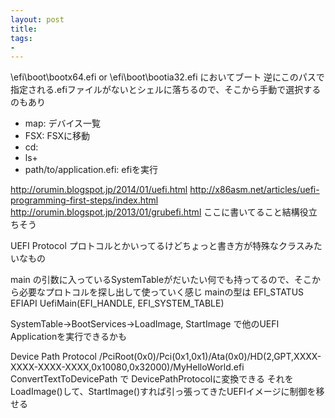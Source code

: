 ```yaml
---
layout: post
title: 
tags:
- 
---
```


\efi\boot\bootx64.efi or \efi\boot\bootia32.efi においてブート
逆にこのパスで指定される.efiファイルがないとシェルに落ちるので、そこから手動で選択するのもあり

+ map: デバイス一覧
+ FSX: FSXに移動
+ cd:
+ ls+
+ path/to/application.efi: efiを実行


http://orumin.blogspot.jp/2014/01/uefi.html
http://x86asm.net/articles/uefi-programming-first-steps/index.html
http://orumin.blogspot.jp/2013/01/grubefi.html
ここに書いてること結構役立ちそう

UEFI Protocol
プロトコルとかいってるけどちょっと書き方が特殊なクラスみたいなもの

main の引数に入っているSystemTableがだいたい何でも持ってるので、そこから必要なプロトコルを探し出して使っていく感じ
mainの型は EFI_STATUS EFIAPI UefiMain(EFI_HANDLE, EFI_SYSTEM_TABLE)

SystemTable->BootServices->LoadImage, StartImage で他のUEFI Applicationを実行できるかも

Device Path Protocol
/PciRoot(0x0)/Pci(0x1,0x1)/Ata(0x0)/HD(2,GPT,XXXX-XXXX-XXXX-XXXX,0x10080,0x32000)/MyHelloWorld.efi
ConvertTextToDevicePath で DevicePathProtocolに変換できる
それをLoadImage()して、StartImage()すれば引っ張ってきたUEFIイメージに制御を移せる
